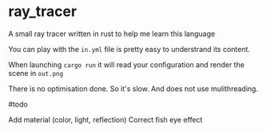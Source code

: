 # ray_tracer

A small ray tracer written in rust to help me learn this language

You can play with the `in.yml` file is pretty easy to understrand its content. 

When launching `cargo run` it will read your configuration and render the scene in `out.png`

There is no optimisation done. So it's slow. And does not use mulithreading. 

#todo

Add material (color, light, reflection)
Correct fish eye effect 